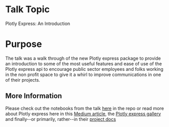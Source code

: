 # Talk Topic
Plotly Express: An Introduction

# Purpose
The talk was a walk through of the new Plotly express package to provide an
introduction to some of the most useful features and ease of use of the Plotly
express api to encourage public sector employees and folks working in the non
profit space to give it a whirl to improve communications in one of their
projects.

## More Information
Please check out the notebooks from the talk [here](www.google.com) in the repo
or read more about Plotly express here in this [Medium article](https://medium.com/@plotlygraphs/introducing-plotly-express-808df010143d), the [Plotly express gallery](https://www.plotly.express/)
and finally--or primarily, rather--in their [project docs](https://www.plotly.express/plotly_express/)
